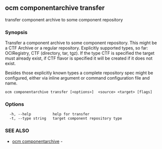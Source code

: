 ## ocm componentarchive transfer

transfer component archive to some component repository

### Synopsis


Transfer a component archive to some component repository. This might
be a CTF Archive or a regular repository.
Explicitly supported types, so far: OCIRegistry, CTF (directory, tar, tgz).
If the type CTF is specified the target must already exist, if CTF flavor
is specified it will be created if it does not exist.

Besides those explicitly known types a complete repository spec might be configured,
either via inline argument or command configuration file and name.


```
ocm componentarchive transfer [<options>]  <source> <target> [flags]
```

### Options

```
  -h, --help          help for transfer
  -t, --type string   target component repository type 
```

### SEE ALSO

* [ocm componentarchive](ocm_componentarchive.md)	 - 

